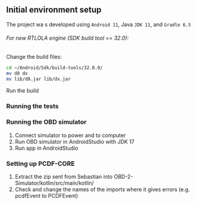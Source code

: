 ## Initial environment setup
The project wa s developed using `Android 11`, Java `JDK 11`, and `Gradle 6.5`

###### For new RTLOLA engine (SDK build tool == 32.0):
Change the build files: 
```bash
cd ~/Android/Sdk/build-tools/32.0.0/
mv d8 dx
mv lib/d8.jar lib/dx.jar
```
Run the build



### Running the tests


### Running the OBD simulator
1. Connect simulator to power and to computer
2. Run OBD simulator in AndroidStudio with JDK 17
3. Run app in AndroidStudio


### Setting up PCDF-CORE
1. Extract the zip sent from Sebastian into OBD-2-Simulator/kotlin/src/main/kotlin/
2. Check and change the names of the imports where it gives errors (e.g. pcdfEvent to PCDFEvent)
